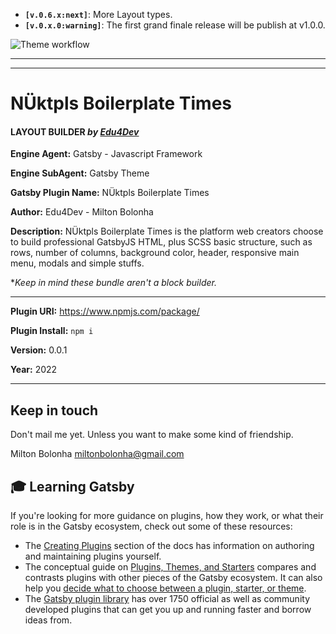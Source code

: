 - **`[v.0.6.x:next]`**: More Layout types.
- **`[v.0.x.0:warning]`**: The first grand finale release will be publish at v1.0.0.

![Theme workflow](https://github.com/nuktpls/gatsby-theme-boilerplate-blog/actions/workflows/master.yaml/badge.svg)

<!--
[![Netlify Status](https://api.netlify.com/api/v1/badges/8f72a87b-d317-4307-96ec-093fb0263d95/deploy-status)](https://app.netlify.com/sites/boilerplate-blog/deploys)

[![Bugs](https://sonarcloud.io/api/project_badges/measure?project=miltonbolonha_descola-temp&metric=bugs)](https://sonarcloud.io/summary/new_code?id=miltonbolonha_descola-temp)

[![Maintainability Rating](https://sonarcloud.io/api/project_badges/measure?project=miltonbolonha_descola-temp&metric=sqale_rating)](https://sonarcloud.io/summary/new_code?id=miltonbolonha_descola-temp)

[![Lines of Code](https://sonarcloud.io/api/project_badges/measure?project=miltonbolonha_descola-temp&metric=ncloc)](https://sonarcloud.io/summary/new_code?id=miltonbolonha_descola-temp)

[![Security Rating](https://sonarcloud.io/api/project_badges/measure?project=miltonbolonha_descola-temp&metric=security_rating)](https://sonarcloud.io/summary/new_code?id=miltonbolonha_descola-temp)

[![Vulnerabilities](https://sonarcloud.io/api/project_badges/measure?project=miltonbolonha_descola-temp&metric=vulnerabilities)](https://sonarcloud.io/summary/new_code?id=miltonbolonha_descola-temp) -->

---

---

# NÜktpls Boilerplate Times

#### LAYOUT BUILDER _by [Edu4Dev](https://edu4.dev)_

**Engine Agent:** Gatsby - Javascript Framework

**Engine SubAgent:** Gatsby Theme

**Gatsby Plugin Name:** NÜktpls Boilerplate Times

**Author:** Edu4Dev - Milton Bolonha

**Description:** NÜktpls Boilerplate Times is the platform
web creators choose to build professional GatsbyJS HTML,
plus SCSS basic structure, such as rows, number of columns,
background color, header, responsive main menu,
modals and simple stuffs.

\*_Keep in mind these bundle aren't a block builder._

---

**Plugin URI:** https://www.npmjs.com/package/

**Plugin Install:** `npm i`

**Version:** 0.0.1

**Year:** 2022

---

## Keep in touch

Don't mail me yet. Unless you want to make some kind of friendship.

Milton Bolonha <miltonbolonha@gmail.com>

## 🎓 Learning Gatsby

If you're looking for more guidance on plugins, how they work, or what their role is in the Gatsby ecosystem, check out some of these resources:

- The [Creating Plugins](https://www.gatsbyjs.com/docs/creating-plugins/) section of the docs has information on authoring and maintaining plugins yourself.
- The conceptual guide on [Plugins, Themes, and Starters](https://www.gatsbyjs.com/docs/plugins-themes-and-starters/) compares and contrasts plugins with other pieces of the Gatsby ecosystem. It can also help you [decide what to choose between a plugin, starter, or theme](https://www.gatsbyjs.com/docs/plugins-themes-and-starters/#deciding-which-to-use).
- The [Gatsby plugin library](https://www.gatsbyjs.com/plugins/) has over 1750 official as well as community developed plugins that can get you up and running faster and borrow ideas from.
